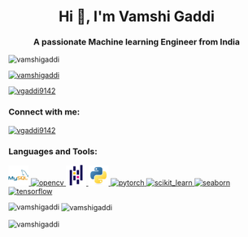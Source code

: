 <h1 align="center">Hi 👋, I'm Vamshi Gaddi</h1>
<h3 align="center">A passionate Machine learning Engineer from India</h3>

<p align="left"> <img src="https://komarev.com/ghpvc/?username=vamshigaddi&label=Profile%20views&color=0e75b6&style=flat" alt="vamshigaddi" /> </p>

<p align="left"> <a href="https://github.com/ryo-ma/github-profile-trophy"><img src="https://github-profile-trophy.vercel.app/?username=vamshigaddi" alt="vamshigaddi" /></a> </p>

<p align="left"> <a href="https://twitter.com/vgaddi9142" target="blank"><img src="https://img.shields.io/twitter/follow/vgaddi9142?logo=twitter&style=for-the-badge" alt="vgaddi9142" /></a> </p>

<h3 align="left">Connect with me:</h3>
<p align="left">
<a href="https://twitter.com/vgaddi9142" target="blank"><img align="center" src="https://raw.githubusercontent.com/rahuldkjain/github-profile-readme-generator/master/src/images/icons/Social/twitter.svg" alt="vgaddi9142" height="30" width="40" /></a>
</p>

<h3 align="left">Languages and Tools:</h3>
<p align="left"> <a href="https://www.mysql.com/" target="_blank" rel="noreferrer"> <img src="https://raw.githubusercontent.com/devicons/devicon/master/icons/mysql/mysql-original-wordmark.svg" alt="mysql" width="40" height="40"/> </a> <a href="https://opencv.org/" target="_blank" rel="noreferrer"> <img src="https://www.vectorlogo.zone/logos/opencv/opencv-icon.svg" alt="opencv" width="40" height="40"/> </a> <a href="https://pandas.pydata.org/" target="_blank" rel="noreferrer"> <img src="https://raw.githubusercontent.com/devicons/devicon/2ae2a900d2f041da66e950e4d48052658d850630/icons/pandas/pandas-original.svg" alt="pandas" width="40" height="40"/> </a> <a href="https://www.python.org" target="_blank" rel="noreferrer"> <img src="https://raw.githubusercontent.com/devicons/devicon/master/icons/python/python-original.svg" alt="python" width="40" height="40"/> </a> <a href="https://pytorch.org/" target="_blank" rel="noreferrer"> <img src="https://www.vectorlogo.zone/logos/pytorch/pytorch-icon.svg" alt="pytorch" width="40" height="40"/> </a> <a href="https://scikit-learn.org/" target="_blank" rel="noreferrer"> <img src="https://upload.wikimedia.org/wikipedia/commons/0/05/Scikit_learn_logo_small.svg" alt="scikit_learn" width="40" height="40"/> </a> <a href="https://seaborn.pydata.org/" target="_blank" rel="noreferrer"> <img src="https://seaborn.pydata.org/_images/logo-mark-lightbg.svg" alt="seaborn" width="40" height="40"/> </a> <a href="https://www.tensorflow.org" target="_blank" rel="noreferrer"> <img src="https://www.vectorlogo.zone/logos/tensorflow/tensorflow-icon.svg" alt="tensorflow" width="40" height="40"/> </a> </p>

<p><img align="left" src="https://github-readme-stats.vercel.app/api/top-langs?username=vamshigaddi&show_icons=true&locale=en&layout=compact" alt="vamshigaddi" /></p>

<p>&nbsp;<img align="center" src="https://github-readme-stats.vercel.app/api?username=vamshigaddi&show_icons=true&locale=en" alt="vamshigaddi" /></p>

<p><img align="center" src="https://github-readme-streak-stats.herokuapp.com/?user=vamshigaddi&" alt="vamshigaddi" /></p>
